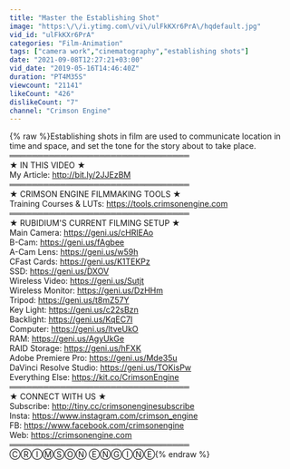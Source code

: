 ```yaml
---
title: "Master the Establishing Shot"
image: "https:\/\/i.ytimg.com\/vi\/ulFkKXr6PrA\/hqdefault.jpg"
vid_id: "ulFkKXr6PrA"
categories: "Film-Animation"
tags: ["camera work","cinematography","establishing shots"]
date: "2021-09-08T12:27:21+03:00"
vid_date: "2019-05-16T14:46:40Z"
duration: "PT4M35S"
viewcount: "21141"
likeCount: "426"
dislikeCount: "7"
channel: "Crimson Engine"
---
```

{% raw %}Establishing shots in film are used to communicate location in time and space, and set the tone for the story about to take place.<br />════════════════════════════════<br />★ IN THIS VIDEO ★ <br />My Article: <a rel="nofollow" target="blank" href="http://bit.ly/2JJEzBM">http://bit.ly/2JJEzBM</a><br />════════════════════════════════<br />★ CRIMSON ENGINE FILMMAKING TOOLS ★ <br />Training Courses &amp; LUTs: <a rel="nofollow" target="blank" href="https://tools.crimsonengine.com">https://tools.crimsonengine.com</a><br />════════════════════════════════<br />★ RUBIDIUM'S CURRENT FILMING SETUP ★<br />Main Camera: <a rel="nofollow" target="blank" href="https://geni.us/cHRlEAo">https://geni.us/cHRlEAo</a><br />B-Cam: <a rel="nofollow" target="blank" href="https://geni.us/fAgbee">https://geni.us/fAgbee</a><br />A-Cam Lens: <a rel="nofollow" target="blank" href="https://geni.us/w59h">https://geni.us/w59h</a><br />CFast Cards: <a rel="nofollow" target="blank" href="https://geni.us/K1TEKPz">https://geni.us/K1TEKPz</a><br />SSD: <a rel="nofollow" target="blank" href="https://geni.us/DXOV">https://geni.us/DXOV</a><br />Wireless Video: <a rel="nofollow" target="blank" href="https://geni.us/Sutjt">https://geni.us/Sutjt</a><br />Wireless Monitor: <a rel="nofollow" target="blank" href="https://geni.us/DzHHm">https://geni.us/DzHHm</a><br />Tripod: <a rel="nofollow" target="blank" href="https://geni.us/t8mZ57Y">https://geni.us/t8mZ57Y</a><br />Key Light: <a rel="nofollow" target="blank" href="https://geni.us/c22sBzn">https://geni.us/c22sBzn</a><br />Backlight: <a rel="nofollow" target="blank" href="https://geni.us/KqEC7I">https://geni.us/KqEC7I</a><br />Computer: <a rel="nofollow" target="blank" href="https://geni.us/ltveUkO">https://geni.us/ltveUkO</a><br />RAM: <a rel="nofollow" target="blank" href="https://geni.us/AgyUkGe">https://geni.us/AgyUkGe</a>  <br />RAID Storage: <a rel="nofollow" target="blank" href="https://geni.us/hFXK">https://geni.us/hFXK</a><br />Adobe Premiere Pro: <a rel="nofollow" target="blank" href="https://geni.us/Mde35u">https://geni.us/Mde35u</a><br />DaVinci Resolve Studio: <a rel="nofollow" target="blank" href="https://geni.us/TOKisPw">https://geni.us/TOKisPw</a>  <br />Everything Else: <a rel="nofollow" target="blank" href="https://kit.co/CrimsonEngine">https://kit.co/CrimsonEngine</a><br />════════════════════════════════<br />★ CONNECT WITH US ★<br />Subscribe: <a rel="nofollow" target="blank" href="http://tiny.cc/crimsonenginesubscribe">http://tiny.cc/crimsonenginesubscribe</a><br />Insta: <a rel="nofollow" target="blank" href="https://www.instagram.com/crimson_engine">https://www.instagram.com/crimson_engine</a><br />FB: <a rel="nofollow" target="blank" href="https://www.facebook.com/crimsonengine">https://www.facebook.com/crimsonengine</a><br />Web: <a rel="nofollow" target="blank" href="https://crimsonengine.com">https://crimsonengine.com</a><br />════════════════════════════════<br />ⒸⓇⒾⓂⓈⓄⓃ  ⒺⓃⒼⒾⓃⒺ{% endraw %}
